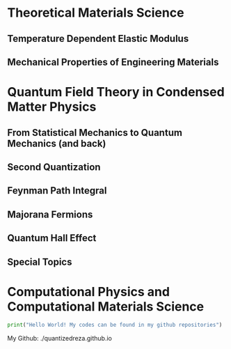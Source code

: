# Theoretical Materials Science

## Temperature Dependent Elastic Modulus 
## Mechanical Properties of Engineering Materials 

# Quantum Field Theory in Condensed Matter Physics 

## From Statistical Mechanics to Quantum Mechanics (and back)

## Second Quantization 

## Feynman Path Integral 

## Majorana Fermions 

## Quantum Hall Effect 

## Special Topics


# Computational Physics and Computational Materials Science

```python
print("Hello World! My codes can be found in my github repositories")
```
My Github: ./quantizedreza.github.io
